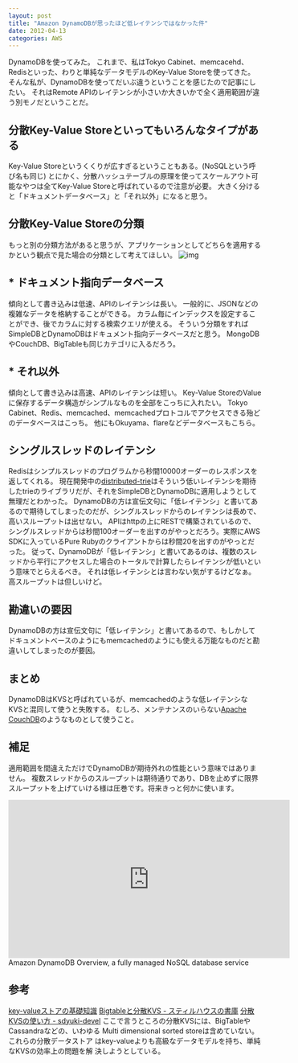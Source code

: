 ```yaml
---
layout: post
title: "Amazon DynamoDBが思ったほど低レイテンシではなかった件"
date: 2012-04-13
categories: AWS
---
```

DynamoDBを使ってみた。
これまで、私はTokyo Cabinet、memcacehd、 Redisといった、わりと単純なデータモデルのKey-Value Storeを使ってきた。
そんな私が、DynamoDBを使ってだいぶ違うということを感じたので記事にしたい。
それはRemote APIのレイテンシが小さいか大きいかで全く適用範囲が違う別モノだということだ。

## 分散Key-Value Storeといってもいろんなタイプがある
Key-Value Storeというくくりが広すぎるということもある。(NoSQLという呼び名も同じ)
とにかく、分散ハッシュテーブルの原理を使ってスケールアウト可能なやつは全てKey-Value Storeと呼ばれているので注意が必要。
大きく分けると「ドキュメントデータベース」と「それ以外」になると思う。

## 分散Key-Value Storeの分類
もっと別の分類方法があると思うが、アプリケーションとしてどちらを適用するかという観点で見た場合の分類として考えてほしい。
 ![img](http://pix.am/HXWe.png)

## * ドキュメント指向データベース
傾向として書き込みは低速、APIのレイテンシは長い。
一般的に、JSONなどの複雑なデータを格納することができる。
カラム毎にインデックスを設定することができ、後でカラムに対する検索クエリが使える。
そういう分類をすればSimpleDBとDynamoDBはドキュメント指向データベースだと思う。
MongoDBやCouchDB、BigTableも同じカテゴリに入るだろう。

## * それ以外
傾向として書き込みは高速、APIのレイテンシは短い。
Key-Value StoreのValueに保存するデータ構造がシンプルなものを全部をこっちに入れたい。
Tokyo Cabinet、Redis、memcached、memcachedプロトコルでアクセスできる殆どのデータベースはこっち。
他にもOkuyama、flareなどデータベースもこちら。

## シングルスレッドのレイテンシ
Redisはシンプルスレッドのプログラムから秒間10000オーダーのレスポンスを返してくれる。
現在開発中の[distributed-trie](http://github.com/kiyoka/distributed-trie)はそういう低いレイテンシを期待したtrieのライブラリだが、それをSimpleDBとDynamoDBに適用しようとして無理だとわかった。
DynamoDBの方は宣伝文句に「低レイテンシ」と書いてあるので期待してしまったのだが、シングルスレッドからのレイテンシは長めで、高いスループットは出せない。
APIはhttpの上にRESTで構築されているので、シングルスレッドからは秒間100オーダーを出すのがやっとだろう。実際にAWS SDKに入っているPure Rubyのクライアントからは秒間20を出すのがやっとだった。
従って、DynamoDBが「低レイテンシ」と書いてあるのは、複数のスレッドから平行にアクセスした場合のトータルで計算したらレイテンシが低いという意味でとらえるべき。
それは低レイテンシとは言わない気がするけどなぁ。高スループットは但しいけど。

## 勘違いの要因
DynamoDBの方は宣伝文句に「低レイテンシ」と書いてあるので、もしかしてドキュメントベースのようにもmemcachedのようにも使える万能なものだと勘違いしてしまったのが要因。

## まとめ
DynamoDBはKVSと呼ばれているが、memcachedのような低レイテンシなKVSと混同して使うと失敗する。
むしろ、メンテナンスのいらない[Apache CouchDB](http://couchdb.apache.org/)のようなものとして使うこと。

## 補足
適用範囲を間違えただけでDynamoDBが期待外れの性能という意味ではありません。
複数スレッドからのスループットは期待通りであり、DBを止めずに限界スループットを上げていける様は圧巻です。将来きっと何かに使います。
 <iframe width="560" height="315" src="https://www.youtube.com/embed/oz-7wJJ9HZ0" frameborder="0" allowfullscreen></iframe>  Amazon DynamoDB Overview, a fully managed NoSQL database service

## 参考
 [key-valueストアの基礎知識](http://www.shudo.net/article/201002-Software-Design-KVS/)
 [Bigtableと分散KVS - スティルハウスの書庫](http://d.hatena.ne.jp/kazunori_279/20091118/1258527666)
 [分散KVSの使い方 - sdyuki-devel](http://d.hatena.ne.jp/sdyuki/20091116/1258350905)
 ここで言うところの分散KVSには、BigTableやCassandraなどの、いわゆる
 Multi dimensional sorted storeは含めていない。これらの分散データストア
 はkey-valueよりも高級なデータモデルを持ち、単純なKVSの効率上の問題を解
 決しようとしている。
